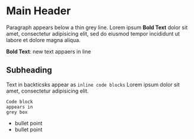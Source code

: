 # Main Header

Paragraph appears below a thin grey line. Lorem ipsum **Bold Text** dolor sit amet, consectetur adipisicing elit, sed do eiusmod tempor incididunt ut labore et dolore magna aliqua.

**Bold Text**: new text appaers in line

## Subheading

Text in backticsks appear as `inline code blocks` Lorem ipsum dolor sit amet, consectetur adipisicing elit.

```
Code block
appears in
grey box
```

* bullet point
* bullet point
